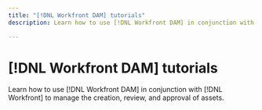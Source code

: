 ```yaml
---
title: "[!DNL Workfront DAM] tutorials"
description: Learn how to use [!DNL Workfront DAM] in conjunction with [!DNL Workfront] to manage the creation, review, and approval of assets.

---
```


# [!DNL Workfront DAM] tutorials

Learn how to use [!DNL Workfront DAM] in conjunction with [!DNL Workfront] to manage the creation, review, and approval of assets.

<!--
This is the landing page of the user guide. It should be the first list item in the TOC.md file.

See other user landing pages to get ideas.
-->
